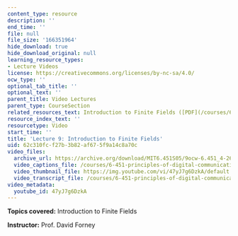 ```yaml
---
content_type: resource
description: ''
end_time: ''
file: null
file_size: '166351964'
hide_download: true
hide_download_original: null
learning_resource_types:
- Lecture Videos
license: https://creativecommons.org/licenses/by-nc-sa/4.0/
ocw_type: ''
optional_tab_title: ''
optional_text: ''
parent_title: Video Lectures
parent_type: CourseSection
related_resources_text: Introduction to Finite Fields ([PDF](/courses/6-451-principles-of-digital-communication-ii-spring-2005/resources/chap7))
resource_index_text: ''
resourcetype: Video
start_time: ''
title: 'Lecture 9: Introduction to Finite Fields'
uid: 62c310fc-f27b-3b82-af67-5f9a14c8a70c
video_files:
  archive_url: https://archive.org/download/MIT6.451S05/9ocw-6.451_4-261-02mar2005-220k.mp4
  video_captions_file: /courses/6-451-principles-of-digital-communication-ii-spring-2005/de811242449e5072b7552830550225ea_47yJ7g6DzkA.vtt
  video_thumbnail_file: https://img.youtube.com/vi/47yJ7g6DzkA/default.jpg
  video_transcript_file: /courses/6-451-principles-of-digital-communication-ii-spring-2005/9013f9042abf6a4b6963b5757c7ad9ca_47yJ7g6DzkA.pdf
video_metadata:
  youtube_id: 47yJ7g6DzkA
---
```


**Topics covered:** Introduction to Finite Fields

**Instructor:** Prof. David Forney

